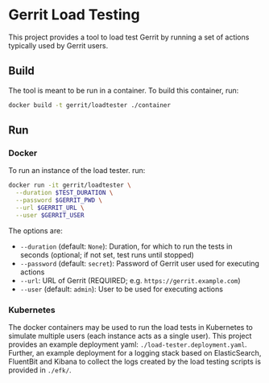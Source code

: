 # Gerrit Load Testing

This project provides a tool to load test Gerrit by running a set of actions
typically used by Gerrit users.

## Build

The tool is meant to be run in a container. To build this container, run:

```sh
docker build -t gerrit/loadtester ./container
```

## Run

### Docker

To run an instance of the load tester. run:

```sh
docker run -it gerrit/loadtester \
  --duration $TEST_DURATION \
  --password $GERRIT_PWD \
  --url $GERRIT_URL \
  --user $GERRIT_USER
```

The options are:

- `--duration` (default: `None`): Duration, for which to run the tests in
  seconds (optional; if not set, test runs until stopped)
- `--password` (default: `secret`): Password of Gerrit user used for executing
  actions
- `--url`: URL of Gerrit (REQUIRED; e.g. `https://gerrit.example.com`)
- `--user` (default: `admin`): User to be used for executing actions

### Kubernetes

The docker containers may be used to run the load tests in Kubernetes to simulate
multiple users (each instance acts as a single user). This project provides an
example deployment yaml: `./load-tester.deployment.yaml`.
Further, an example deployment for a logging stack based on ElasticSearch,
FluentBit and Kibana to collect the logs created by the load testing scripts is
provided in `./efk/`.
